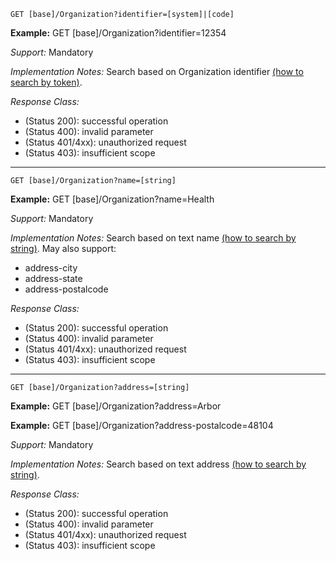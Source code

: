 
`GET [base]/Organization?identifier=[system]|[code]`

**Example:** GET [base]/Organization?identifier=12354

*Support:* Mandatory

*Implementation Notes:*  Search based on Organization identifier  [(how to search by token)].

*Response Class:*

-   (Status 200): successful operation
-   (Status 400): invalid parameter
-   (Status 401/4xx): unauthorized request
-   (Status 403): insufficient scope

-----------

`GET [base]/Organization?name=[string]`

**Example:** GET [base]/Organization?name=Health

*Support:* Mandatory

*Implementation Notes:* Search based on text name [(how to search by string)]. May also support:
   - address-city
   - address-state
   - address-postalcode

*Response Class:*

-   (Status 200): successful operation
-   (Status 400): invalid parameter
-   (Status 401/4xx): unauthorized request
-   (Status 403): insufficient scope

-----

`GET [base]/Organization?address=[string]`

**Example:** GET [base]/Organization?address=Arbor

**Example:** GET [base]/Organization?address-postalcode=48104

*Support:* Mandatory

*Implementation Notes:* Search based on text address [(how to search by string)].

*Response Class:*

-   (Status 200): successful operation
-   (Status 400): invalid parameter
-   (Status 401/4xx): unauthorized request
-   (Status 403): insufficient scope


  [(how to search by reference)]: {{site.data.fhir.path}}/search.html#reference
  [(how to search by token)]: {{site.data.fhir.path}}/search.html#token
 [(how to search by date)]: {{site.data.fhir.path}}/search.html#date
 [(how to search by string)]: {{site.data.fhir.path}}/search.html#string
